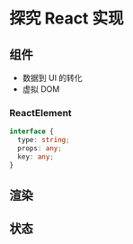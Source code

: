 # 探究 React 实现

## 组件

- 数据到 UI 的转化
- 虚拟 DOM

### ReactElement

```Typescript
interface {
  type: string;
  props: any;
  key: any;
}
```

## 渲染

## 状态
